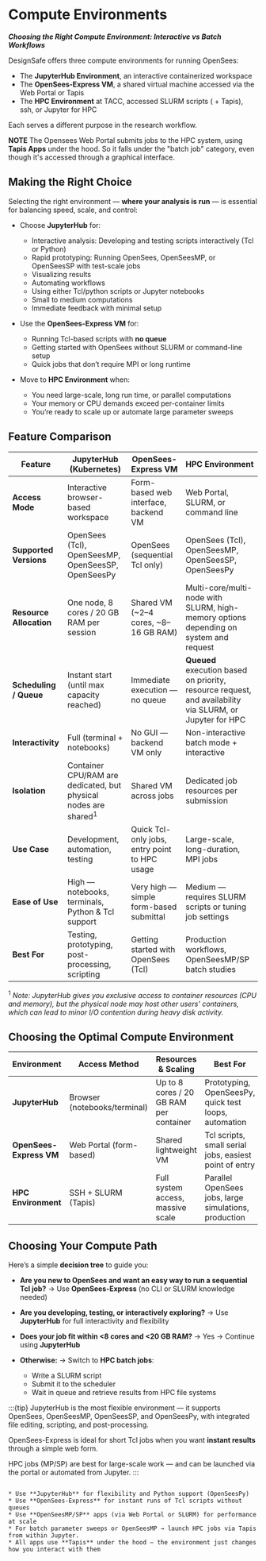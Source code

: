 # Compute Environments
***Choosing the Right Compute Environment: Interactive vs Batch Workflows***

DesignSafe offers three compute environments for running OpenSees:

* The **JupyterHub Environment**, an interactive containerized workspace
* The **OpenSees-Express VM**, a shared virtual machine accessed via the Web Portal or Tapis
* The **HPC Environment** at TACC, accessed SLURM scripts ( + Tapis), ssh, or Jupyter for HPC

Each serves a different purpose in the research workflow.

**NOTE** The Opensees Web Portal submits jobs to the HPC system, using **Tapis Apps** under the hood. So it falls under the "batch job" category, even though it's accessed through a graphical interface.

## Making the Right Choice

Selecting the right environment — **where your analysis is run** — is essential for balancing speed, scale, and control:

* Choose **JupyterHub** for:

  * Interactive analysis: Developing and testing scripts interactively (Tcl or Python)
  * Rapid prototyping: Running OpenSees, OpenSeesMP, or OpenSeesSP with test-scale jobs
  * Visualizing results
  * Automating workflows
  * Using either Tcl/python scripts or Jupyter notebooks
  * Small to medium computations
  * Immediate feedback with minimal setup

* Use the **OpenSees-Express VM** for:

  * Running Tcl-based scripts with **no queue**
  * Getting started with OpenSees without SLURM or command-line setup
  * Quick jobs that don’t require MPI or long runtime

* Move to **HPC Environment** when:

  * You need large-scale, long run time, or parallel computations
  * Your memory or CPU demands exceed per-container limits
  * You’re ready to scale up or automate large parameter sweeps


## Feature Comparison

| Feature                 | JupyterHub (Kubernetes)                            | OpenSees-Express VM                   | HPC Environment                            |
| ----------------------- | -------------------------------------------------- | --------------------------------------------- | ------------------------------------------------------ |
| **Access Mode**         | Interactive browser-based workspace                | Form-based web interface, backend VM          | Web Portal, SLURM, or command line                   |
| **Supported Versions**  | OpenSees (Tcl), OpenSeesMP, OpenSeesSP, OpenSeesPy | OpenSees (sequential Tcl only)                | OpenSees (Tcl), OpenSeesMP, OpenSeesSP, OpenSeesPy |
| **Resource Allocation** | One node, 8 cores / 20 GB RAM per session           | Shared VM (\~2–4 cores, \~8–16 GB RAM)        | Multi-core/multi-node with SLURM,  high-memory options depending on system and request                       |
| **Scheduling / Queue**  | Instant start (until max capacity reached)         | Immediate execution — no queue                | **Queued** execution based on priority, resource request, and availability via SLURM, or Jupyter for HPC                             |
| **Interactivity**       | Full (terminal + notebooks)                        | No GUI — backend VM only                      | Non-interactive batch mode + interactive                             |
| **Isolation**           | Container CPU/RAM are dedicated, but physical nodes are shared<sup>1</sup>    | Shared VM across jobs                         | Dedicated job resources per submission                 |
| **Use Case**            | Development, automation, testing | Quick Tcl-only jobs, entry point to HPC usage | Large-scale, long-duration, MPI jobs                   |
| **Ease of Use**         | High — notebooks, terminals, Python & Tcl support  | Very high — simple form-based submittal       | Medium — requires SLURM scripts or tuning job settings |
| **Best For**            | Testing, prototyping, post-processing, scripting   | Getting started with OpenSees (Tcl)           | Production workflows, OpenSeesMP/SP batch studies      |

<sup>1</sup> *Note: JupyterHub gives you exclusive access to container resources (CPU and memory), but the physical node may host other users' containers, which can lead to minor I/O contention during heavy disk activity.*

## Choosing the Optimal Compute Environment

| Environment                | Access Method                | Resources & Scaling                     | Best For                                               |
| -------------------------- | ---------------------------- | --------------------------------------- | ------------------------------------------------------ |
| **JupyterHub**             | Browser (notebooks/terminal) | Up to 8 cores / 20 GB RAM per container | Prototyping, OpenSeesPy, quick test loops, automation            |
| **OpenSees-Express VM**    | Web Portal (form-based)      | Shared lightweight VM                   | Tcl scripts, small serial jobs, easiest point of entry |
| **HPC Environment** | SSH + SLURM (Tapis)            | Full system access, massive scale                  | Parallel OpenSees jobs, large simulations, production  |


## Choosing Your Compute Path

Here’s a simple **decision tree** to guide you:

* **Are you new to OpenSees and want an easy way to run a sequential Tcl job?**
  → Use **OpenSees-Express** (no CLI or SLURM knowledge needed)
  
* **Are you developing, testing, or interactively exploring?**
  → Use **JupyterHub** for full interactivity and flexibility


* **Does your job fit within <8 cores and <20 GB RAM?**
  → Yes → Continue using **JupyterHub**

* **Otherwise:**
  → Switch to **HPC batch jobs**:

  * Write a SLURM script
  * Submit it to the scheduler
  * Wait in queue and retrieve results from HPC file systems

:::{tip}
JupyterHub is the most flexible environment — it supports OpenSees, OpenSeesMP, OpenSeesSP, and OpenSeesPy, with integrated file editing, scripting, and post-processing.

OpenSees-Express is ideal for short Tcl jobs when you want **instant results** through a simple web form.

HPC jobs (MP/SP) are best for large-scale work — and can be launched via the portal or automated from Jupyter.
:::

```{admonition} Quick Tips

* Use **JupyterHub** for flexibility and Python support (OpenSeesPy)
* Use **OpenSees-Express** for instant runs of Tcl scripts without queues
* Use **OpenSeesMP/SP** apps (via Web Portal or SLURM) for performance at scale
* For batch parameter sweeps or OpenSeesMP → launch HPC jobs via Tapis from within Jupyter.
* All apps use **Tapis** under the hood — the environment just changes how you interact with them
```

